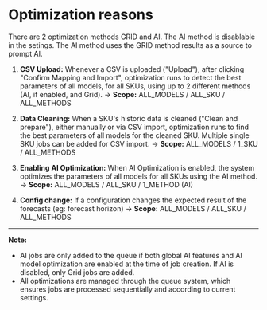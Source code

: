 # Optimization reasons

There are 2 optimization methods GRID and AI.
The AI method is disablable in the setings.
The AI method uses the GRID method results as a source to prompt AI.

1. **CSV Upload:** Whenever a CSV is uploaded ("Upload"), after clicking "Confirm Mapping and Import", optimization runs to detect the best parameters of all models, for all SKUs, using up to 2 different methods (AI, if enabled, and Grid).
   → **Scope:** ALL_MODELS / ALL_SKU / ALL_METHODS
   
2. **Data Cleaning:** When a SKU's historic data is cleaned ("Clean and prepare"), either manually or via CSV import, optimization runs to find the best parameters of all models for the cleaned SKU. Multiple single SKU jobs can be added for CSV import.
   → **Scope:** ALL_MODELS / 1_SKU / ALL_METHODS

3. **Enabling AI Optimization:** When AI Optimization is enabled, the system optimizes the parameters of all models for all SKUs using the AI method.  
   → **Scope:** ALL_MODELS / ALL_SKU / 1_METHOD (AI)

4. **Config change:** If a configuration changes the expected result of the forecasts (eg: forecast horizon)
   → **Scope:** ALL_MODELS / ALL_SKU / ALL_METHODS
---

**Note:**
- AI jobs are only added to the queue if both global AI features and AI model optimization are enabled at the time of job creation. If AI is disabled, only Grid jobs are added.
- All optimizations are managed through the queue system, which ensures jobs are processed sequentially and according to current settings.








